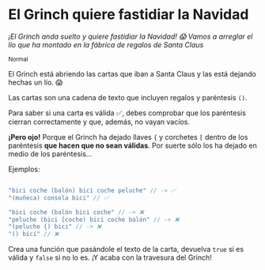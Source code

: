# El Grinch quiere fastidiar la Navidad

_¡El Grinch anda suelto y quiere fastidiar la Navidad! 😱 Vamos a arreglar el lío que ha montado en la fábrica de regalos de Santa Claus_

<small>Normal</small>

El Grinch está abriendo las cartas que iban a Santa Claus y las está dejando hechas un lío. 😱

Las cartas son una cadena de texto que incluyen regalos y paréntesis <code>()</code>.

Para saber si una carta es válida ✅, debes comprobar que los paréntesis cierran correctamente y que, además, no vayan vacíos.

**¡Pero ojo!** Porque el Grinch ha dejado llaves <code>{</code> y corchetes <code>[</code> dentro de los paréntesis **que hacen que no sean válidas**. Por suerte sólo los ha dejado en medio de los paréntesis...

Ejemplos:

```javascript

"bici coche (balón) bici coche peluche" // -> ✅
"(muñeca) consola bici" // ✅

"bici coche (balón bici coche" // -> ❌
"peluche (bici [coche) bici coche balón" // -> ❌
"(peluche {) bici" // -> ❌
"() bici" // ❌

```

Crea una función que pasándole el texto de la carta, devuelva <code>true</code> si es válida y <code>false</code> si no lo es. ¡Y acaba con la travesura del Grinch!